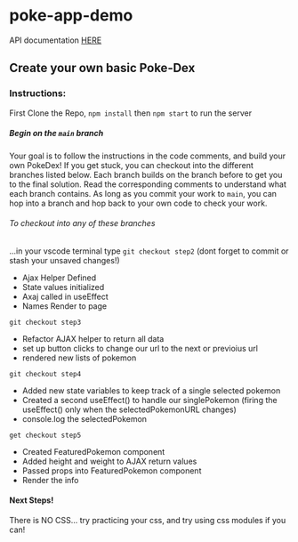 # poke-app-demo
API documentation <a href="https://pokeapi.co/" target="_top">HERE</a>
## Create your own basic Poke-Dex
### Instructions: 

First Clone the Repo, `npm install` then `npm start` to run the server

##### Begin on the `main` branch
Your goal is to follow the instructions in the code comments, and build your own PokeDex!
If you get stuck, you can checkout into the different branches listed below.
Each branch builds on the branch before to get you to the final solution.
Read the corresponding comments to understand what each branch contains. As long as you commit your work to `main`, you can hop into a branch and hop back to your own code to check your work.

###### To checkout into any of these branches
...in your vscode terminal type `git checkout step2` (dont forget to commit or stash your unsaved changes!)
- Ajax Helper Defined
- State values initialized
- Axaj called in useEffect
- Names Render to page

`git checkout step3`
- Refactor AJAX helper to return all data
- set up button clicks to change our url to the next or previoius url
- rendered new lists of pokemon

`git checkout step4`
- Added new state variables to keep track of a single selected pokemon
- Created a second useEffect() to handle our singlePokemon (firing the useEffect() only when the selectedPokemonURL changes)
- console.log the selectedPokemon

`get checkout step5`
- Created FeaturedPokemon component
- Added height and weight to AJAX return values
- Passed props into FeaturedPokemon component
- Render the info

#### Next Steps! 

There is NO CSS... try practicing your css, and try using css modules if you can!
